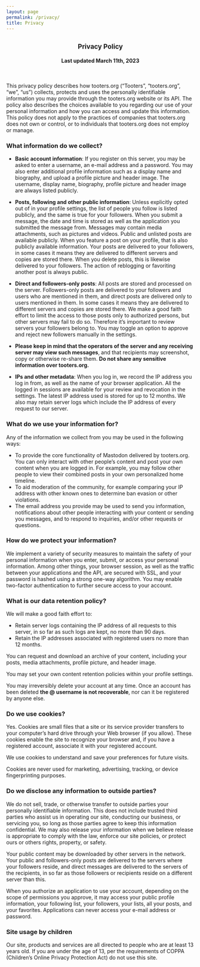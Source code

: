 ```yaml
---
layout: page
permalink: /privacy/
title: Privacy
---
```


<h2><center><small>Privacy Policy</small></center></h2>

<h4><center>Last updated March 11th, 2023</center></h4>

<br>

This privacy policy describes how tooters.org (“Tooters”, “tooters.org”, “we”, “us”) collects, protects and uses the personally identifiable information you may provide through the tooters.org website or its API. The policy also describes the choices available to you regarding our use of your personal information and how you can access and update this information. This policy does not apply to the practices of companies that tooters.org does not own or control, or to individuals that tooters.org does not employ or manage.

### What information do we collect?

- **Basic account information**: If you register on this server, you may be asked to enter a username, an e-mail address and a password. You may also enter additional profile information such as a display name and biography, and upload a profile picture and header image. The username, display name, biography, profile picture and header image are always listed publicly.
 
- **Posts, following and other public information**: Unless explicitly opted out of in your profile settings, the list of people you follow is listed publicly, and the same is true for your followers. When you submit a message, the date and time is stored as well as the application you submitted the message from. Messages may contain media attachments, such as pictures and videos. Public and unlisted posts are available publicly. When you feature a post on your profile, that is also publicly available information. Your posts are delivered to your followers, in some cases it means they are delivered to different servers and copies are stored there. When you delete posts, this is likewise delivered to your followers. The action of reblogging or favoriting another post is always public.

- **Direct and followers-only posts**: All posts are stored and processed on the server. Followers-only posts are delivered to your followers and users who are mentioned in them, and direct posts are delivered only to users mentioned in them. In some cases it means they are delivered to different servers and copies are stored there. We make a good faith effort to limit the access to those posts only to authorized persons, but other servers may fail to do so. Therefore it’s important to review servers your followers belong to. You may toggle an option to approve and reject new followers manually in the settings.
 
- **Please keep in mind that the operators of the server and any receiving server may view such messages**, and that recipients may screenshot, copy or otherwise re-share them. **Do not share any sensitive information over tooters.org.**
 
- **IPs and other metadata**: When you log in, we record the IP address you log in from, as well as the name of your browser application. All the logged in sessions are available for your review and revocation in the settings. The latest IP address used is stored for up to 12 months. We also may retain server logs which include the IP address of every request to our server.

### What do we use your information for?

Any of the information we collect from you may be used in the following ways:

- To provide the core functionality of Mastodon delivered by tooters.org. You can only interact with other people’s content and post your own content when you are logged in. For example, you may follow other people to view their combined posts in your own personalized home timeline.
- To aid moderation of the community, for example comparing your IP address with other known ones to determine ban evasion or other violations.
- The email address you provide may be used to send you information, notifications about other people interacting with your content or sending you messages, and to respond to inquiries, and/or other requests or questions.
 
### How do we protect your information?

We implement a variety of security measures to maintain the safety of your personal information when you enter, submit, or access your personal information. Among other things, your browser session, as well as the traffic between your applications and the API, are secured with SSL, and your password is hashed using a strong one-way algorithm. You may enable two-factor authentication to further secure access to your account.

### What is our data retention policy?

We will make a good faith effort to:
- Retain server logs containing the IP address of all requests to this server, in so far as such logs are kept, no more than 90 days.
- Retain the IP addresses associated with registered users no more than 12 months. 
 
You can request and download an archive of your content, including your posts, media attachments, profile picture, and header image.

You may set your own content retention policies within your profile settings.

You may irreversibly delete your account at any time. Once an account has been deleted **the @ username is not recoverable**, nor can it be registered by anyone else.

### Do we use cookies?

Yes. Cookies are small files that a site or its service provider transfers to your computer’s hard drive through your Web browser (if you allow). These cookies enable the site to recognize your browser and, if you have a registered account, associate it with your registered account.

We use cookies to understand and save your preferences for future visits.

Cookies are never used for marketing, advertising, tracking, or device fingerprinting purposes.

### Do we disclose any information to outside parties?

We do not sell, trade, or otherwise transfer to outside parties your personally identifiable information. This does not include trusted third parties who assist us in operating our site, conducting our business, or servicing you, so long as those parties agree to keep this information confidential. We may also release your information when we believe release is appropriate to comply with the law, enforce our site policies, or protect ours or others rights, property, or safety.

Your public content may be downloaded by other servers in the network. Your public and followers-only posts are delivered to the servers where your followers reside, and direct messages are delivered to the servers of the recipients, in so far as those followers or recipients reside on a different server than this.

When you authorize an application to use your account, depending on the scope of permissions you approve, it may access your public profile information, your following list, your followers, your lists, all your posts, and your favorites. Applications can never access your e-mail address or password.

### Site usage by children

Our site, products and services are all directed to people who are at least 13 years old. If you are under the age of 13, per the requirements of COPPA (Children’s Online Privacy Protection Act) do not use this site.

<br>
<br>
